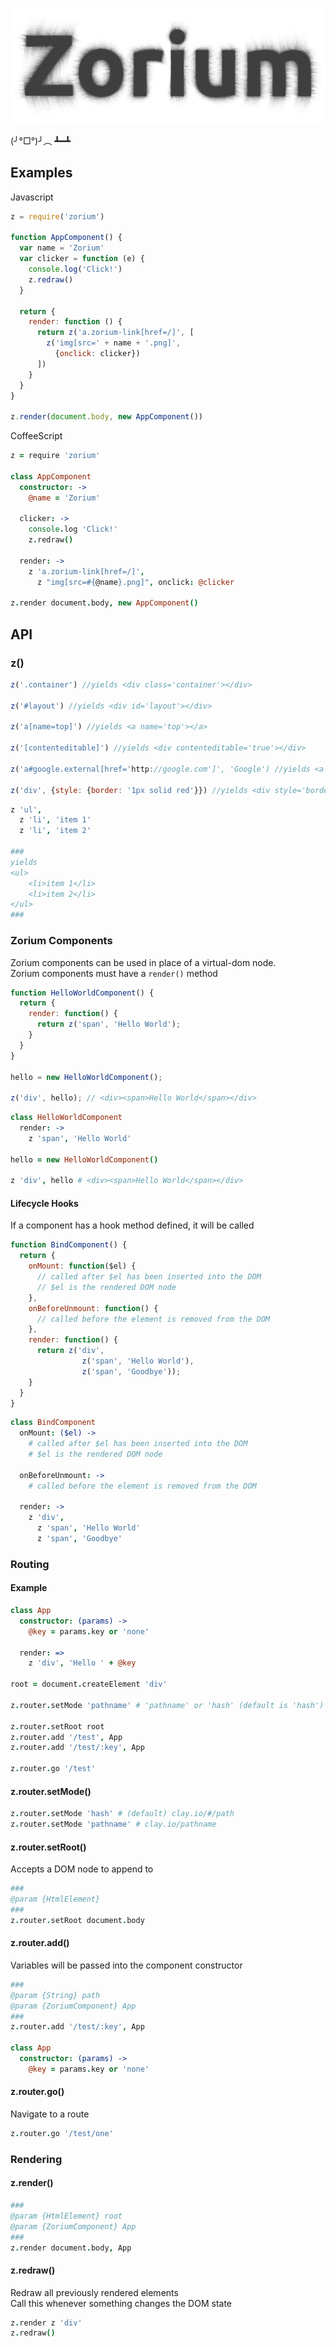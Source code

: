 ![Zorium](./zorium.png)

(╯°□°)╯︵ ┻━┻

## Examples

Javascript

```js
z = require('zorium')

function AppComponent() {
  var name = 'Zorium'
  var clicker = function (e) {
    console.log('Click!')
    z.redraw()
  }

  return {
    render: function () {
      return z('a.zorium-link[href=/]', [
        z('img[src=' + name + '.png]',
          {onclick: clicker})
      ])
    }
  }
}

z.render(document.body, new AppComponent())
```

CoffeeScript

```coffee
z = require 'zorium'

class AppComponent
  constructor: ->
    @name = 'Zorium'

  clicker: ->
    console.log 'Click!'
    z.redraw()

  render: ->
    z 'a.zorium-link[href=/]',
      z "img[src=#{@name}.png]", onclick: @clicker

z.render document.body, new AppComponent()
```

## API

### z()

```js
z('.container') //yields <div class='container'></div>

z('#layout') //yields <div id='layout'></div>

z('a[name=top]') //yields <a name='top'></a>

z('[contenteditable]') //yields <div contenteditable='true'></div>

z('a#google.external[href='http://google.com']', 'Google') //yields <a id='google' class='external' href='http://google.com'>Google</a>

z('div', {style: {border: '1px solid red'}}) //yields <div style='border:1px solid red;'></div>
```

```coffee
z 'ul',
  z 'li', 'item 1'
  z 'li', 'item 2'

###
yields
<ul>
    <li>item 1</li>
    <li>item 2</li>
</ul>
###
```

### Zorium Components

Zorium components can be used in place of a virtual-dom node.  
Zorium components must have a `render()` method

```js
function HelloWorldComponent() {
  return {
    render: function() {
      return z('span', 'Hello World');
    }
  }
}

hello = new HelloWorldComponent();

z('div', hello); // <div><span>Hello World</span></div>
```

```coffee
class HelloWorldComponent
  render: ->
    z 'span', 'Hello World'

hello = new HelloWorldComponent()

z 'div', hello # <div><span>Hello World</span></div>
```

#### Lifecycle Hooks

If a component has a hook method defined, it will be called

```js
function BindComponent() {
  return {
    onMount: function($el) {
      // called after $el has been inserted into the DOM
      // $el is the rendered DOM node
    },
    onBeforeUnmount: function() {
      // called before the element is removed from the DOM
    },
    render: function() {
      return z('div',
                z('span', 'Hello World'),
                z('span', 'Goodbye'));
    }
  }
}
```

```coffee
class BindComponent
  onMount: ($el) ->
    # called after $el has been inserted into the DOM
    # $el is the rendered DOM node

  onBeforeUnmount: ->
    # called before the element is removed from the DOM

  render: ->
    z 'div',
      z 'span', 'Hello World'
      z 'span', 'Goodbye'
```

### Routing

#### Example

```coffee
class App
  constructor: (params) ->
    @key = params.key or 'none'

  render: =>
    z 'div', 'Hello ' + @key

root = document.createElement 'div'

z.router.setMode 'pathname' # 'pathname' or 'hash' (default is 'hash')

z.router.setRoot root
z.router.add '/test', App
z.router.add '/test/:key', App

z.router.go '/test'
```

#### z.router.setMode()

```coffee
z.router.setMode 'hash' # (default) clay.io/#/path
z.router.setMode 'pathname' # clay.io/pathname
```

#### z.router.setRoot()

Accepts a DOM node to append to

```coffee
###
@param {HtmlElement}
###
z.router.setRoot document.body
```

#### z.router.add()

Variables will be passed into the component constructor

```coffee
###
@param {String} path
@param {ZoriumComponent} App
###
z.router.add '/test/:key', App

class App
  constructor: (params) ->
    @key = params.key or 'none'

```

#### z.router.go()

Navigate to a route

```coffee
z.router.go '/test/one'
```


### Rendering

#### z.render()

```coffee
###
@param {HtmlElement} root
@param {ZoriumComponent} App
###
z.render document.body, App
```

#### z.redraw()

Redraw all previously rendered elements  
Call this whenever something changes the DOM state

```coffee
z.render z 'div'
z.redraw()
```
